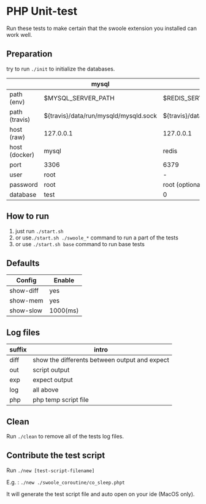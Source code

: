 # PHP Unit-test

Run these tests to make certain that the swoole extension you installed can work well.

## Preparation
try to run `./init` to initialize the databases.

|               | mysql                                 | redis                               |
| ------------- | ------------------------------------- | ----------------------------------- |
| path (env)    | $MYSQL_SERVER_PATH                    | $REDIS_SERVER_PATH                  |
| path (travis) | ${travis}/data/run/mysqld/mysqld.sock | ${travis}/data/run/redis/redis.sock |
| host (raw)    | 127.0.0.1                             | 127.0.0.1                           |
| host (docker) | mysql                                 | redis                               |
| port          | 3306                                  | 6379                                |
| user          | root                                  | -                                   |
| password      | root                                  | root (optional)                     |
| database      | test                                  | 0                                   |

## How to run
1. just run `./start.sh`
2. or use`./start.sh ./swoole_*` command to run a part of the tests
3. or use `./start.sh base` command to run base tests

## Defaults

| Config    | Enable   |
| --------- | -------- |
| show-diff | yes      |
| show-mem  | yes      |
| show-slow | 1000(ms) |

## Log files

| suffix | intro                                         |
| ------ | --------------------------------------------- |
| diff   | show the differents between output and expect |
| out    | script output                                 |
| exp    | expect output                                 |
| log    | all above                                     |
| php    | php temp script file                          |

## Clean
Run `./clean` to remove all of the tests log files.

## Contribute the test script
Run `./new [test-script-filename]`

E.g. : `./new ./swoole_coroutine/co_sleep.phpt`

It will generate the test script file and auto open on your ide (MacOS only).